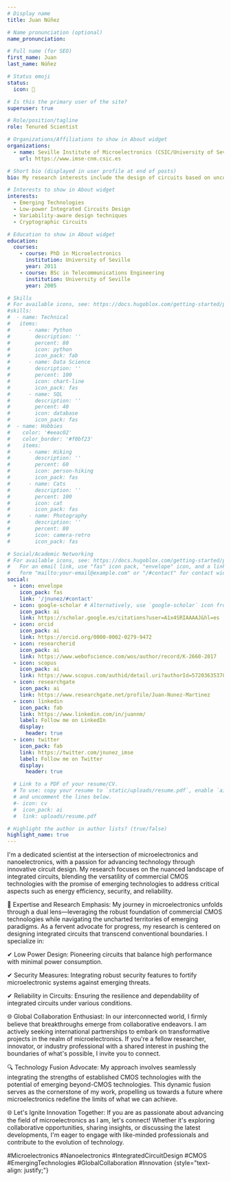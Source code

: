 ```yaml
---
# Display name
title: Juan Núñez

# Name pronunciation (optional)
name_pronunciation:

# Full name (for SEO)
first_name: Juan
last_name: Núñez

# Status emoji
status:
  icon: 🥼

# Is this the primary user of the site?
superuser: true

# Role/position/tagline
role: Tenured Scientist

# Organizations/Affiliations to show in About widget
organizations:
  - name: Seville Institute of Microelectronics (CSIC/University of Seville)
    url: https://www.imse-cnm.csic.es

# Short bio (displayed in user profile at end of posts)
bio: My research interests include the design of circuits based on unconventional computing paradigms using emerging devices and the development of design strategies for low-power variability-aware and secure circuits based on state-of-the-art CMOS and emerging beyond-CMOS.

# Interests to show in About widget
interests:
  - Emerging Technologies
  - Low-power Integrated Circuits Design
  - Variability-aware design techniques
  - Cryptographic Circuits

# Education to show in About widget
education:
  courses:
    - course: PhD in Microelectronics
      institution: University of Seville
      year: 2011
    - course: BSc in Telecommunications Engineering
      institution: University of Seville
      year: 2005

# Skills
# For available icons, see: https://docs.hugoblox.com/getting-started/page-builder/#icons
#skills:
#  - name: Technical
#   items:
#      - name: Python
#        description: ''
#        percent: 80
#        icon: python
#        icon_pack: fab
#      - name: Data Science
#        description: ''
#        percent: 100
#        icon: chart-line
#        icon_pack: fas
#      - name: SQL
#        description: ''
#        percent: 40
#        icon: database
#        icon_pack: fas
#  - name: Hobbies
#    color: '#eeac02'
#    color_border: '#f0bf23'
#    items:
#      - name: Hiking
#        description: ''
#        percent: 60
#        icon: person-hiking
#        icon_pack: fas
#      - name: Cats
#        description: ''
#        percent: 100
#        icon: cat
#        icon_pack: fas
#      - name: Photography
#        description: ''
#        percent: 80
#        icon: camera-retro
#        icon_pack: fas

# Social/Academic Networking
# For available icons, see: https://docs.hugoblox.com/getting-started/page-builder/#icons
#   For an email link, use "fas" icon pack, "envelope" icon, and a link in the
#   form "mailto:your-email@example.com" or "/#contact" for contact widget.
social:
  - icon: envelope
    icon_pack: fas
    link: '/jnunez/#contact'
  - icon: google-scholar # Alternatively, use `google-scholar` icon from `ai` icon pack
    icon_pack: ai
    link: https://scholar.google.es/citations?user=A1x4SRIAAAAJ&hl=es
  - icon: orcid 
    icon_pack: ai
    link: https://orcid.org/0000-0002-0279-9472
  - icon: researcherid 
    icon_pack: ai
    link: https://www.webofscience.com/wos/author/record/K-2660-2017
  - icon: scopus
    icon_pack: ai
    link: https://www.scopus.com/authid/detail.uri?authorId=57203635378
  - icon: researchgate
    icon_pack: ai
    link: https://www.researchgate.net/profile/Juan-Nunez-Martinez
  - icon: linkedin
    icon_pack: fab
    link: https://www.linkedin.com/in/juannm/
    label: Follow me on LinkedIn
    display:
      header: true
  - icon: twitter
    icon_pack: fab
    link: https://twitter.com/jnunez_imse
    label: Follow me on Twitter
    display:
      header: true

  # Link to a PDF of your resume/CV.
  # To use: copy your resume to `static/uploads/resume.pdf`, enable `ai` icons in `params.yaml`,
  # and uncomment the lines below.
  #- icon: cv
  #  icon_pack: ai
  #  link: uploads/resume.pdf

# Highlight the author in author lists? (true/false)
highlight_name: true
---
```


I'm a dedicated scientist at the intersection of microelectronics and nanoelectronics, with a passion for advancing technology through innovative circuit design. My research focuses on the nuanced landscape of integrated circuits, blending the versatility of commercial CMOS technologies with the promise of emerging technologies to address critical aspects such as energy efficiency, security, and reliability.

🚀 Expertise and Research Emphasis:
My journey in microelectronics unfolds through a dual lens—leveraging the robust foundation of commercial CMOS technologies while navigating the uncharted territories of emerging paradigms. As a fervent advocate for progress, my research is centered on designing integrated circuits that transcend conventional boundaries. I specialize in:

✔ Low Power Design: Pioneering circuits that balance high performance with minimal power consumption.

✔ Security Measures: Integrating robust security features to fortify microelectronic systems against emerging threats.

✔ Reliability in Circuits: Ensuring the resilience and dependability of integrated circuits under various conditions.

🌐 Global Collaboration Enthusiast:
In our interconnected world, I firmly believe that breakthroughs emerge from collaborative endeavors. I am actively seeking international partnerships to embark on transformative projects in the realm of microelectronics. If you're a fellow researcher, innovator, or industry professional with a shared interest in pushing the boundaries of what's possible, I invite you to connect.

🔍 Technology Fusion Advocate:
My approach involves seamlessly integrating the strengths of established CMOS technologies with the potential of emerging beyond-CMOS technologies. This dynamic fusion serves as the cornerstone of my work, propelling us towards a future where microelectronics redefine the limits of what we can achieve.

🌐 Let's Ignite Innovation Together:
If you are as passionate about advancing the field of microelectronics as I am, let's connect! Whether it's exploring collaborative opportunities, sharing insights, or discussing the latest developments, I'm eager to engage with like-minded professionals and contribute to the evolution of technology.

#Microelectronics #Nanoelectronics #IntegratedCircuitDesign #CMOS #EmergingTechnologies #GlobalCollaboration #Innovation
{style="text-align: justify;"}
